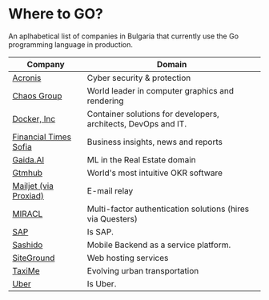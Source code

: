 # Where to GO?

An aplhabetical list of companies in Bulgaria that currently use the Go programming language in production.

| Company | Domain |
| ------ | ------ |
| [Acronis](https://www.acronis.com/en-eu/careers/)           | Cyber security & protection
| [Chaos Group](https://www.chaosgroup.com/careers)           | World leader in computer graphics and rendering
| [Docker, Inc](https://www.docker.com/careers/all)           | Container solutions for developers, architects, DevOps and IT.
| [Financial Times Sofia](https://www.linkedin.com/company/ftsofia/) | Business insights, news and reports
| [Gaida.AI](https://www.gaida.ai/bagpipers)                  | ML in the Real Estate domain
| [Gtmhub](https://www.gtmhub.com)                            | World's most intuitive OKR software
| [Mailjet (via Proxiad)](https://mailjet.workable.com/)      | E-mail relay
| [MIRACL](https://www.miracl.com/)                      | Multi-factor authentication solutions (hires via Questers)
| [SAP](https://jobs.sap.com/go/SAP-Jobs-in-Bulgaria/913101/) | Is SAP.
| [Sashido](https://www.sashido.io/about.html#Careers)        | Mobile Backend as a service platform.
| [SiteGround](https://www.siteground.com/careers)            | Web hosting services
| [TaxiMe](https://taxime.to/jobs)                            | Evolving urban transportation
| [Uber](https://careersinfo.uber.com/sofia-engineering)      | Is Uber.
